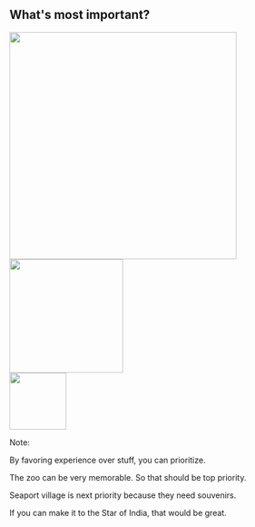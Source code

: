 ## What's most important?


<img src="/images/zoo.jpg" width="400px"/><br/>
<img src="/images/seaport-village.jpg" width="200px"/><br/>
<img src="/images/starofindia.jpg" width="100px"/>

Note:

By favoring experience over stuff, you can prioritize.

The zoo can be very memorable. So that should be top priority.

Seaport village is next priority because they need souvenirs. 

If you can make it to the Star of India, that would be great.
